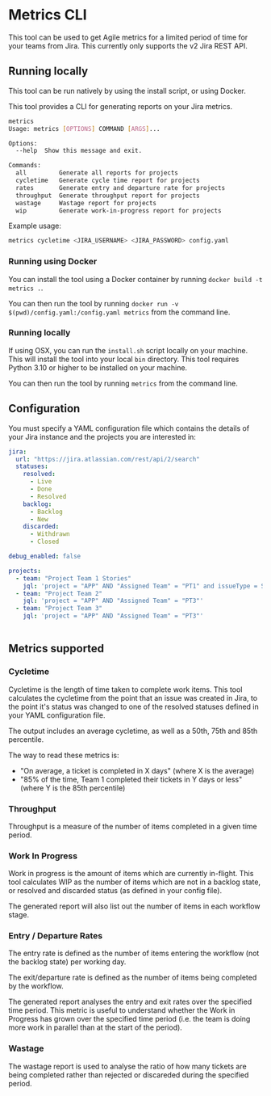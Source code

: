 # Metrics CLI 

This tool can be used to get Agile metrics for a limited period of time for your teams from Jira. This currently only supports the v2 Jira REST API. 

## Running locally
This tool can be run natively by using the install script, or using Docker.

This tool provides a CLI for generating reports on your Jira metrics. 

```bash
metrics
Usage: metrics [OPTIONS] COMMAND [ARGS]...

Options:
  --help  Show this message and exit.

Commands:
  all         Generate all reports for projects
  cycletime   Generate cycle time report for projects
  rates       Generate entry and departure rate for projects
  throughput  Generate throughput report for projects
  wastage     Wastage report for projects
  wip         Generate work-in-progress report for projects
```

Example usage:

```bash
metrics cycletime <JIRA_USERNAME> <JIRA_PASSWORD> config.yaml 
```

### Running using Docker
You can install the tool using a Docker container by running `docker build -t metrics .`.

You can then run the tool by running `docker run -v $(pwd)/config.yaml:/config.yaml metrics` from the command line.
### Running locally
If using OSX, you can run the `install.sh` script locally on your machine. This will install the tool into your local `bin` directory.
This tool requires Python 3.10 or higher to be installed on your machine.

You can then run the tool by running `metrics` from the command line.

## Configuration
You must specify a YAML configuration file which contains the details of your Jira instance and the projects you are interested in:

```yaml
jira:
  url: "https://jira.atlassian.com/rest/api/2/search"
  statuses:
    resolved:
      - Live
      - Done
      - Resolved
    backlog:
      - Backlog
      - New
    discarded:
      - Withdrawn
      - Closed  

debug_enabled: false

projects:
  - team: "Project Team 1 Stories"
    jql: 'project = "APP" AND "Assigned Team" = "PT1" and issueType = Story'
  - team: "Project Team 2"
    jql: 'project = "APP" AND "Assigned Team" = "PT3"'
  - team: "Project Team 3"
    jql: 'project = "APP" AND "Assigned Team" = "PT3"'
  
```

## Metrics supported 

### Cycletime
Cycletime is the length of time taken to complete work items. This tool calculates the cycletime from the point that an issue was created in Jira, to the point it's status was changed to one of the resolved statuses defined in your YAML configuration file.

The output includes an average cycletime, as well as a 50th, 75th and 85th percentile.

The way to read these metrics is:
* "On average, a ticket is completed in X days" (where X is the average)
* "85% of the time, Team 1 completed their tickets in Y days or less" (where Y is the 85th percentile)

### Throughput
Throughput is a measure of the number of items completed in a given time period. 

### Work In Progress
Work in progress is the amount of items which are currently in-flight. This tool calculates WIP as the number of items which are not in a backlog state, or resolved and discarded status (as defined in your config file).

The generated report will also list out the number of items in each workflow stage. 

### Entry / Departure Rates
The entry rate is defined as the number of items entering the workflow (not the backlog state) per working day.

The exit/departure rate is defined as the number of items being completed by the workflow.

The generated report analyses the entry and exit rates over the specified time period. This metric is useful to understand whether the Work in Progress has grown over the specified time period (i.e. the team is doing more work in parallel than at the start of the period).

### Wastage
The wastage report is used to analyse the ratio of how many tickets are being completed rather than rejected or discareded during the specified period. 
